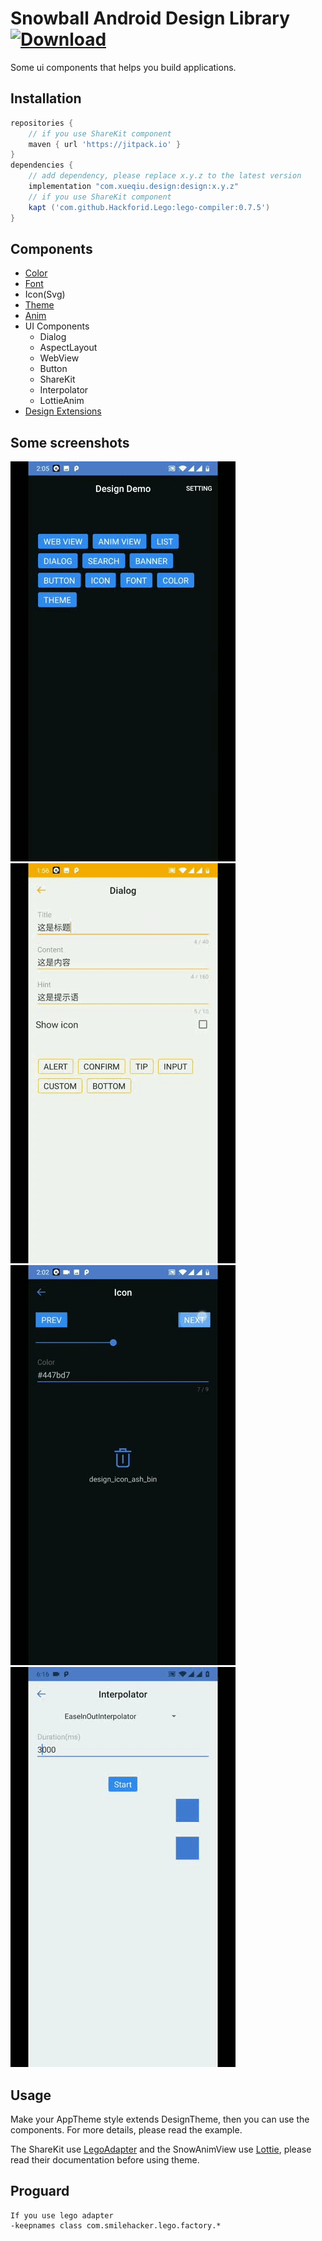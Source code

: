 Snowball Android Design Library <br> [ ![Download](https://api.bintray.com/packages/aquarids/maven/design/images/download.svg?version=0.1.1) ](https://bintray.com/aquarids/maven/design/0.1.1/link)
============

Some ui components that helps you build applications.

## Installation

```groovy
repositories {
    // if you use ShareKit component
    maven { url 'https://jitpack.io' }
}
dependencies {
    // add dependency, please replace x.y.z to the latest version
    implementation "com.xueqiu.design:design:x.y.z"
    // if you use ShareKit component
    kapt ('com.github.Hackforid.Lego:lego-compiler:0.7.5')
}
```

## Components

- [Color](./design/src/main/res/values/colors.xml)
- [Font](./design/src/main/res/values/dimens.xml)
- Icon(Svg)
- [Theme](./design/src/main/res/values/themes.xml)
- [Anim](./design/src/main/res/anim)
- UI Components
  - Dialog
  - AspectLayout
  - WebView
  - Button
  - ShareKit
  - Interpolator
  - LottieAnim
- [Design Extensions](./design/src/main/java/com/xueqiu/design/DesignExt.kt)

## Some screenshots

![Buttom](./docs/image/button.gif) ![Dialog](./docs/image/dialog.gif) ![Icon](./docs/image/icon.gif) ![Interpolator](./docs/image/interpolator.gif)

## Usage

Make your AppTheme style extends DesignTheme, then you can use the components. For more details, please read the example.

The ShareKit use [LegoAdapter](https://github.com/Hackforid/Lego) and the SnowAnimView use [Lottie](https://github.com/airbnb/lottie-android), please read their documentation before using theme.

## Proguard
```
If you use lego adapter
-keepnames class com.smilehacker.lego.factory.*
```